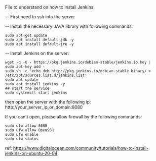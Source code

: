 File to understand on how to install Jenkins

-- First need to ssh into the server

-- Install the necessary JAVA library with following commands:

```
sudo apt-get update
sudo apt install default-jdk -y
sudo apt install default-jre -y
```

-- Install Jenkins on the server:

```
wget -q -O - https://pkg.jenkins.io/debian-stable/jenkins.io.key | sudo apt-key add -
sudo sh -c 'echo deb http://pkg.jenkins.io/debian-stable binary/ > /etc/apt/sources.list.d/jenkins.list'
sudo apt update
sudo apt install jenkins -y
## start the service
sudo systemctl start jenkins
```

then open the server with the following ip:
http://your_server_ip_or_domain:8080

If you can't open, please allow firewall by the following commands:

```
sudo ufw allow 8080
sudo ufw allow OpenSSH
sudo ufw enable
sudo ufw status
```

ref: https://www.digitalocean.com/community/tutorials/how-to-install-jenkins-on-ubuntu-20-04
